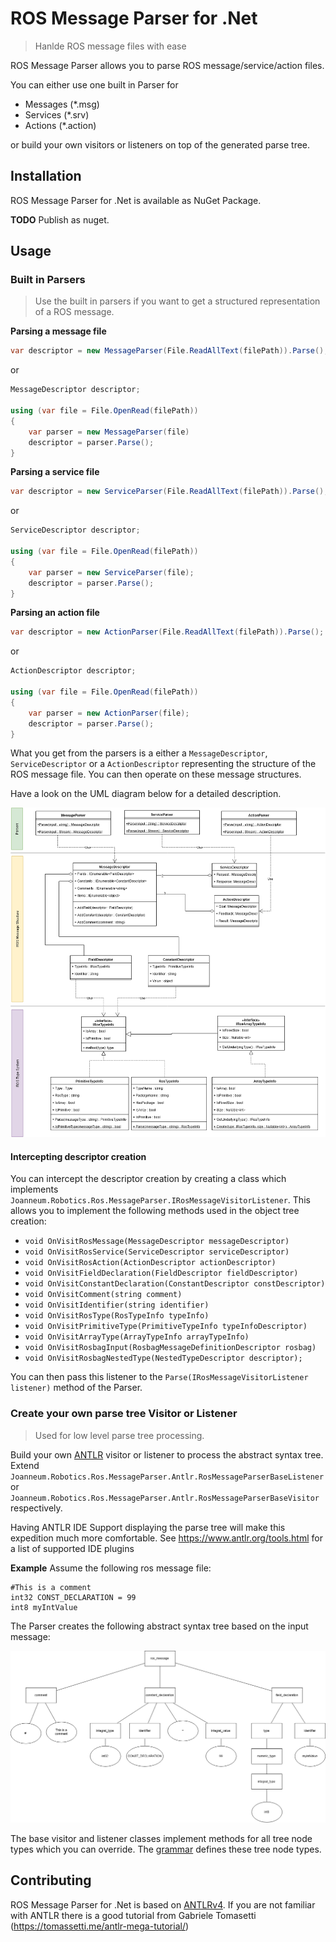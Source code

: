 # ROS Message Parser for .Net
> Hanlde ROS message files with ease

ROS Message Parser allows you to parse ROS message/service/action files.

You can either use one built in Parser for
* Messages (*.msg)
* Services (*.srv)
* Actions (*.action)

or build your own visitors or listeners on top of the generated parse tree.


## Installation

ROS Message Parser for .Net is available as NuGet Package. 

**TODO** Publish as nuget.

## Usage


### Built in Parsers

> Use the built in parsers if you want to get a structured representation of a ROS message.

**Parsing a message file**
```csharp
var descriptor = new MessageParser(File.ReadAllText(filePath)).Parse();
```
or
```csharp
MessageDescriptor descriptor;
            
using (var file = File.OpenRead(filePath))
{
    var parser = new MessageParser(file)
    descriptor = parser.Parse();
}
```

**Parsing a service file**
```csharp
var descriptor = new ServiceParser(File.ReadAllText(filePath)).Parse();
```
or
```csharp
ServiceDescriptor descriptor;
            
using (var file = File.OpenRead(filePath))
{
    var parser = new ServiceParser(file);
    descriptor = parser.Parse();
}
```

**Parsing an action file**
```csharp
var descriptor = new ActionParser(File.ReadAllText(filePath)).Parse();
```
or
```csharp
ActionDescriptor descriptor;
            
using (var file = File.OpenRead(filePath))
{
    var parser = new ActionParser(file);
    descriptor = parser.Parse();
}
```


What you get from the parsers is a either a `MessageDescriptor`, `ServiceDescriptor` or a `ActionDescriptor`
representing the structure of the ROS message file. You can then operate on these message structures.

Have a look on the UML diagram below for a detailed description.

![Message Parsers UML diagram](assets/ros-message-parser-descriptors.png)


#### Intercepting descriptor creation

You can intercept the descriptor creation by creating a class which implements `Joanneum.Robotics.Ros.MessageParser.IRosMessageVisitorListener`.
This allows you to implement the following methods used in the object tree creation:

* `void OnVisitRosMessage(MessageDescriptor messageDescriptor)`
* `void OnVisitRosService(ServiceDescriptor serviceDescriptor)`
* `void OnVisitRosAction(ActionDescriptor actionDescriptor)`
* `void OnVisitFieldDeclaration(FieldDescriptor fieldDescriptor)`
* `void OnVisitConstantDeclaration(ConstantDescriptor constDescriptor)`
* `void OnVisitComment(string comment)`
* `void OnVisitIdentifier(string identifier)`
* `void OnVisitRosType(RosTypeInfo typeInfo)`
* `void OnVisitPrimitiveType(PrimitiveTypeInfo typeInfoDescriptor)`
* `void OnVisitArrayType(ArrayTypeInfo arrayTypeInfo)`
* `void OnVisitRosbagInput(RosbagMessageDefinitionDescriptor rosbag)`
* `void OnVisitRosbagNestedType(NestedTypeDescriptor descriptor);`

You can then pass this listener to the `Parse(IRosMessageVisitorListener listener)` method of the Parser.


### Create your own parse tree Visitor or Listener

> Used for low level parse tree processing.

Build your own [ANTLR](https://www.antlr.org/) visitor or listener to process the abstract syntax tree. 
Extend `Joanneum.Robotics.Ros.MessageParser.Antlr.RosMessageParserBaseListener` or `Joanneum.Robotics.Ros.MessageParser.Antlr.RosMessageParserBaseVisitor` respectively.

Having ANTLR IDE Support displaying the parse tree will make this expedition much more comfortable. See https://www.antlr.org/tools.html for a list of supported IDE plugins

**Example**
Assume the following ros message file:

```
#This is a comment
int32 CONST_DECLARATION = 99
int8 myIntValue
```

The Parser creates the following abstract syntax tree based on the input message:

![Message Parsers UML diagram](assets/simple-message-tree.png) 

The base visitor and listener classes implement methods for all tree node types which you can override. 
The [grammar](Joanneum.Robotics.Ros.MessageParser/RosMessageParser.g4) defines these tree node types.


## Contributing

ROS Message Parser for .Net is based on [ANTLRv4](https://www.antlr.org/). 
If you are not familiar with ANTLR there is a good tutorial from Gabriele Tomasetti (https://tomassetti.me/antlr-mega-tutorial/)